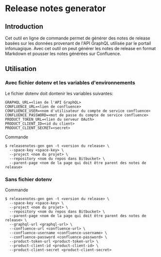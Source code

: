 
# Release notes generator
## Introduction

Cet outil en ligne de commande permet de générer des notes de release basées sur les données provenant de l'API GraphQL utilisée par le portail infonuagique. Avec cet outil on peut générer les notes de release en format Markdown et pousser les notes générées sur Confluence.

## Utilisation

### Avec fichier dotenv et les variables d'environnements

Le fichier dotenv doit dontenir les variables suivantes:
```
GRAPHQL_URL=<lien de l'API GraphQL>
CONFLUENCE_URL=<lien de confluence>
CONFLUENCE_USER=<nom d'utilisateur du compte de service confluence>
CONFLUENCE_PASSWORD=<mot de passe du compte de service confluence>
PRODUCT_TOKEN_URL=<lien du serveur OAuth>
PRODUCT_CLIENT_ID=<id du client>
PRODUCT_CLIENT_SECRET=<secret>
```

Commande
```
$ releasenotes-gen gen -t <version du release> \
  --space-key <space-key> \
  --project <nom du projet> \
  --repository <nom du repos dans Bitbucket> \
  --parent-page <nom de la page qui doit être parent des notes de release>
```

### Sans fichier dotenv
Commande
```
$ releasenotes-gen gen -t <version du release> \
  --space-key <space-key> \
  --project <nom du projet> \
  --repository <nom du repos dans Bitbucket> \
  --parent-page <nom de la page qui doit être parent des notes de release> \
  --graphql-url <graphql-url> \
  --confluence-url <confluence-url> \
  --confluence-username <confluence-username> \
  --confluence-password <confluence-password> \
  --product-token-url <product-token-url> \
  --product-client-id <product-client-id> \
  --product-client-secret <product-client-secret> 

```